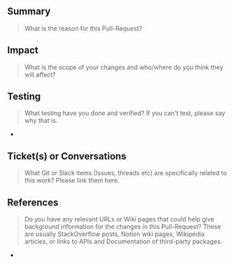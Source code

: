 ## Summary

> What is the reason for this Pull-Request?



## Impact

> What is the scope of your changes and who/where do you think they will affect?



## Testing

> What testing have you done and verified? If you can't test, please say why that is.

-

## Ticket(s) or Conversations

> What Git or Slack items (Issues, threads etc) are specifically related to this work? Please link them here.


## References

> Do you have any relevant URLs or Wiki pages that could help give background information for the changes in this Pull-Request? These are usually StackOverflow posts, Notion wiki pages, Wikipedia articles, or links to APIs and Documentation of third-party packages.

-
